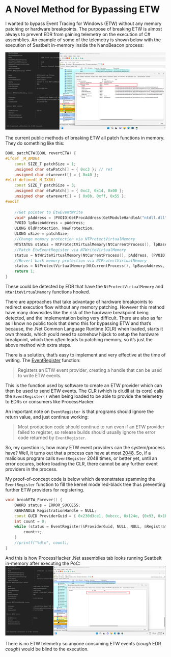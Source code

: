 # A Novel Method for Bypassing ETW

I wanted to bypass Event Tracing for Windows (ETW) without any memory patching or hardware breakpoints.  The purpose of breaking ETW is almost always to prevent EDR from gaining telemetry on the execution of C# assemblies. An example of some of the telemetry is shown below with the execution of Seatbelt in-memory inside the NanoBeacon process:

![ProcessHacker shows loaded .Net assemblies](/assets/img/2023-03-15/bad.png)

The current public methods of breaking ETW all patch functions in memory. They do something like this:
```c++
BOOL patchETW(BOOL revertETW) {
#ifdef _M_AMD64
    const SIZE_T patchSize = 1;
    unsigned char etwPatch[] = { 0xc3 }; // ret
    unsigned char etwrevert[] = { 0x40 };
#elif defined(_M_IX86)
    const SIZE_T patchSize = 3;
    unsigned char etwPatch[] = { 0xc2, 0x14, 0x00 };
    unsigned char etwrevert[] = { 0x8b, 0xff, 0x55 };
#endif

    //Get pointer to EtwEventWrite 
    void* pAddress = (PVOID)GetProcAddress(GetModuleHandleA("ntdll.dll"), "EtwEventRegister");
    PVOID lpBaseAddress = pAddress;
    ULONG OldProtection, NewProtection;
    ULONG uSize = patchSize;
    //Change memory protection via NTProtectVirtualMemory
    NTSTATUS status = NtProtectVirtualMemory(NtCurrentProcess(), lpBaseAddress, &uSize, PAGE_READWRITE, &OldProtection);
    //Patch EtwEventRegister via NTWriteVirtualMemory
    status = NtWriteVirtualMemory(NtCurrentProcess(), pAddress, (PVOID)(revertETW ? etwrevert : etwPatch), patchSize, NULL);
    //Revert back memory protection via NTProtectVirtualMemory
    status = NtProtectVirtualMemory(NtCurrentProcess(), lpBaseAddress, &uSize, OldProtection, &NewProtection);
    return 1;
}
```

These could be detected by EDR that have the `NtProtectVirtualMemory` and `NtWriteVirtualMemory` functions hooked. 

There are approaches that take advantage of hardware breakpoints to redirect execution flow without any memory patching. However this method have many downsides like the risk of the hardware breakpoint being detected, and the implementation being very difficult. There are also as far as I know no public tools that demo this for bypassing ETW and that’s because, the .Net Common Language Runtime (CLR) when loaded, starts it own threads, which you’d need to somehow hijack to setup the hardware breakpoint, which then _often_ leads to  patching memory, so it’s just the above method with extra steps.

There is a solution, that’s easy to implement and very effective at the time of writing. The [EventRegister](https://learn.microsoft.com/en-us/windows/win32/api/evntprov/nf-evntprov-eventregister) function:
> Registers an ETW event provider, creating a handle that can be used to write ETW events.

This is the function used by software to create an ETW provider which can then be used to send ETW events. The CLR (which is clr.dll at its core) calls the `EventRegister()` when being loaded to be able to provide the telemetry to EDRs or consumers like ProcessHacker.

An important note on `EventRegister` is that programs should ignore the return value, and just continue working: 
> Most production code should continue to run even if an ETW provider failed to register, so release builds should usually ignore the error code returned by `EventRegister`.

So, my question is, how many ETW event providers can the system/process have? Well, it turns out that a process can have at most [2048](https://www.geoffchappell.com/studies/windows/win32/ntdll/api/etw/evntsup/reghandle.htm). So, if a malicious program calls `EventRegister` 2048 times, or better yet, until an error occures, before loading the CLR, there cannot be any further event providers in the process.

My proof-of-concept code is below which demonstrates spamming the `EventRegister` function to fill the kernel mode red-black tree thus preventing further ETW providers for registering.
```c++
void breakETW_Forever() {
    DWORD status = ERROR_SUCCESS;
    REGHANDLE RegistrationHandle = NULL;
    const GUID ProviderGuid = { 0x230d3ce1, 0xbccc, 0x124e, {0x93, 0x1b, 0xd9, 0xcc, 0x2e, 0xee, 0x27, 0xe4} }; //.NET Common Language Runtime
    int count = 0;
    while (status = EventRegister(&ProviderGuid, NULL, NULL, &RegistrationHandle) == ERROR_SUCCESS) {
        count++;
    }
    //printf("%d\n", count);
}
```

And this is how ProcessHacker .Net assemblies tab looks running Seatbelt in-memory after executing the PoC:
![ProcessHacker shows nothing](/assets/img/2023-03-15/good.png)

There is no ETW telemetry so anyone consuming ETW events (_cough_ EDR _cough_) would be blind to the execution. 
